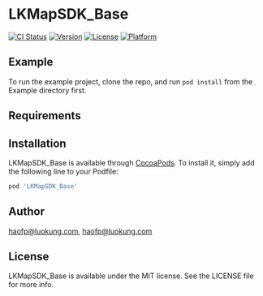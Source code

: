 # LKMapSDK_Base

[![CI Status](https://img.shields.io/travis/haofp@luokung.com/LKMapSDK_Base.svg?style=flat)](https://travis-ci.org/haofp@luokung.com/LKMapSDK_Base)
[![Version](https://img.shields.io/cocoapods/v/LKMapSDK_Base.svg?style=flat)](https://cocoapods.org/pods/LKMapSDK_Base)
[![License](https://img.shields.io/cocoapods/l/LKMapSDK_Base.svg?style=flat)](https://cocoapods.org/pods/LKMapSDK_Base)
[![Platform](https://img.shields.io/cocoapods/p/LKMapSDK_Base.svg?style=flat)](https://cocoapods.org/pods/LKMapSDK_Base)

## Example

To run the example project, clone the repo, and run `pod install` from the Example directory first.

## Requirements

## Installation

LKMapSDK_Base is available through [CocoaPods](https://cocoapods.org). To install
it, simply add the following line to your Podfile:

```ruby
pod 'LKMapSDK_Base'
```

## Author

haofp@luokung.com, haofp@luokung.com

## License

LKMapSDK_Base is available under the MIT license. See the LICENSE file for more info.
